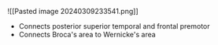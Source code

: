 ![[Pasted image 20240309233541.png]]
- Connects posterior superior temporal and frontal premotor
- Connects Broca's area to Wernicke's area